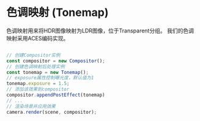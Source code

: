 # 色调映射 (Tonemap)

色调映射用来将HDR图像映射为LDR图像，位于Transparent分组。
我们的色调映射采用ACES编码实现。

```javascript

// 创建Compositor实例
const compositor = new Compositor();
// 创建色调映射后处理实例
const tonemap = new Tonemap();
// exposure属性控制曝光度，默认值为1
tonemap.exposure = 1.5;
// 添加该效果到compositor
compositor.appendPostEffect(tonemap)
// ...
// 渲染场景并应用效果
camera.render(scene, compositor);

```

<div class="showcase" case="tut-27" style="width:600px;height:800px;"></div>

